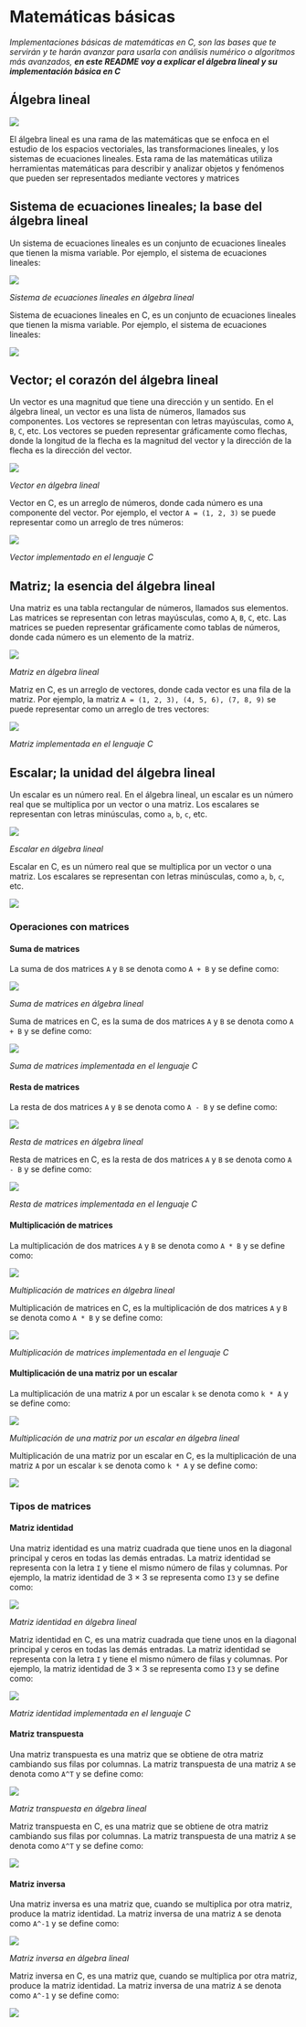 # Matemáticas básicas

_Implementaciones básicas de matemáticas en C, son las bases que te servirán y te harán avanzar para usarla con análisis numérico o algoritmos más avanzados, **en este README voy a explicar el álgebra lineal y su implementación básica en C**_

## Álgebra lineal

![](/00.-Sources/Images/AL.jpg)

El álgebra lineal es una rama de las matemáticas que se enfoca en el estudio de los espacios vectoriales, las transformaciones lineales, y los sistemas de ecuaciones lineales. Esta rama de las matemáticas utiliza herramientas matemáticas para describir y analizar objetos y fenómenos que pueden ser representados mediante vectores y matrices

## Sistema de ecuaciones lineales; la base del álgebra lineal

Un sistema de ecuaciones lineales es un conjunto de ecuaciones lineales que tienen la misma variable. Por ejemplo, el sistema de ecuaciones lineales:

![](/00.-Sources/Images/SEL.jpg)

_Sistema de ecuaciones lineales en álgebra lineal_

Sistema de ecuaciones lineales en C, es un conjunto de ecuaciones lineales que tienen la misma variable. Por ejemplo, el sistema de ecuaciones lineales:

![](/00.-Sources/Images/SELC.png)

## Vector; el corazón del álgebra lineal

Un vector es una magnitud que tiene una dirección y un sentido. En el álgebra lineal, un vector es una lista de números, llamados sus componentes. Los vectores se representan con letras mayúsculas, como `A`, `B`, `C`, etc. Los vectores se pueden representar gráficamente como flechas, donde la longitud de la flecha es la magnitud del vector y la dirección de la flecha es la dirección del vector.

![](/00.-Sources/Images/Vector.png)

_Vector en álgebra lineal_

Vector en C, es un arreglo de números, donde cada número es una componente del vector. Por ejemplo, el vector `A = (1, 2, 3)` se puede representar como un arreglo de tres números:

![](/00.-Sources/Images/VectorC.png)

_Vector implementado en el lenguaje C_

## Matriz; la esencia del álgebra lineal

Una matriz es una tabla rectangular de números, llamados sus elementos. Las matrices se representan con letras mayúsculas, como `A`, `B`, `C`, etc. Las matrices se pueden representar gráficamente como tablas de números, donde cada número es un elemento de la matriz.

![](/00.-Sources/Images/Matriz.png)

_Matriz en álgebra lineal_

Matriz en C, es un arreglo de vectores, donde cada vector es una fila de la matriz. Por ejemplo, la matriz `A = (1, 2, 3), (4, 5, 6), (7, 8, 9)` se puede representar como un arreglo de tres vectores:

![](/00.-Sources/Images/MatrizC.png)

_Matriz implementada en el lenguaje C_

## Escalar; la unidad del álgebra lineal

Un escalar es un número real. En el álgebra lineal, un escalar es un número real que se multiplica por un vector o una matriz. Los escalares se representan con letras minúsculas, como `a`, `b`, `c`, etc.

![](./00.-Sources/Images/Escalar.jpg)

_Escalar en álgebra lineal_

Escalar en C, es un número real que se multiplica por un vector o una matriz. Los escalares se representan con letras minúsculas, como `a`, `b`, `c`, etc.

![](./Sources/Images/EscalarC.png)

### Operaciones con matrices

#### Suma de matrices

La suma de dos matrices `A` y `B` se denota como `A + B` y se define como:

![](./Sources/Images/Suma.png)

_Suma de matrices en álgebra lineal_

Suma de matrices en C, es la suma de dos matrices `A` y `B` se denota como `A + B` y se define como:

![](./Sources/Images/SumaC.png)

_Suma de matrices implementada en el lenguaje C_

#### Resta de matrices

La resta de dos matrices `A` y `B` se denota como `A - B` y se define como:

![](./Sources/Images/Resta.png)

_Resta de matrices en álgebra lineal_

Resta de matrices en C, es la resta de dos matrices `A` y `B` se denota como `A - B` y se define como:

![](./Sources/Images/RestaC.png)

_Resta de matrices implementada en el lenguaje C_

#### Multiplicación de matrices

La multiplicación de dos matrices `A` y `B` se denota como `A * B` y se define como:

![](./Sources/Images/Multiplicacion.png)

_Multiplicación de matrices en álgebra lineal_

Multiplicación de matrices en C, es la multiplicación de dos matrices `A` y `B` se denota como `A * B` y se define como:

![](./Sources/Images/MultiplicacionC.png)

_Multiplicación de matrices implementada en el lenguaje C_

#### Multiplicación de una matriz por un escalar

La multiplicación de una matriz `A` por un escalar `k` se denota como `k * A` y se define como:

![](./Sources/Images/MultiplicacionEscalar.png)

_Multiplicación de una matriz por un escalar en álgebra lineal_

Multiplicación de una matriz por un escalar en C, es la multiplicación de una matriz `A` por un escalar `k` se denota como `k * A` y se define como:

![](./Sources/Images/MultiplicacionEscalarC.png)


### Tipos de matrices

#### Matriz identidad

Una matriz identidad es una matriz cuadrada que tiene unos en la diagonal principal y ceros en todas las demás entradas. La matriz identidad se representa con la letra `I` y tiene el mismo número de filas y columnas. Por ejemplo, la matriz identidad de 3 × 3 se representa como `I3` y se define como:

![](./Sources/Images/Identidad.png)

_Matriz identidad en álgebra lineal_

Matriz identidad en C, es una matriz cuadrada que tiene unos en la diagonal principal y ceros en todas las demás entradas. La matriz identidad se representa con la letra `I` y tiene el mismo número de filas y columnas. Por ejemplo, la matriz identidad de 3 × 3 se representa como `I3` y se define como:

![](./Sources/Images/IdentidadC.png)

_Matriz identidad implementada en el lenguaje C_

#### Matriz transpuesta

Una matriz transpuesta es una matriz que se obtiene de otra matriz cambiando sus filas por columnas. La matriz transpuesta de una matriz `A` se denota como `A^T` y se define como:

![](./Sources/Images/Transpuesta.png)

_Matriz transpuesta en álgebra lineal_

Matriz transpuesta en C, es una matriz que se obtiene de otra matriz cambiando sus filas por columnas. La matriz transpuesta de una matriz `A` se denota como `A^T` y se define como:

![](./Sources/Images/TranspuestaC.png)

#### Matriz inversa

Una matriz inversa es una matriz que, cuando se multiplica por otra matriz, produce la matriz identidad. La matriz inversa de una matriz `A` se denota como `A^-1` y se define como:

![](./Sources/Images/Inversa.png)

_Matriz inversa en álgebra lineal_

Matriz inversa en C, es una matriz que, cuando se multiplica por otra matriz, produce la matriz identidad. La matriz inversa de una matriz `A` se denota como `A^-1` y se define como:

![](./Sources/Images/InversaC.png)
















